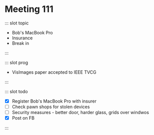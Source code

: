 # Meeting 111

<Meeting index="111" members="Bob, Wang" date="25 Jan 2021 11:00" nextDate="28 Jan 2021 11:00">

::: slot topic

- Bob's MacBook Pro
- Insurance
- Break in

:::

::: slot prog

- VisImages paper accepted to IEEE TVCG

:::

::: slot todo

- [x] Register Bob's MacBook Pro with insurer
- [ ] Check pawn shops for stolen devices
- [ ] Security measures - better door, harder glass, grids over windwos
- [x] Post on FB

:::

</Meeting>
